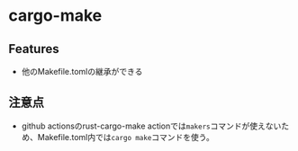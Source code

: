 # cargo-make

## Features

- 他のMakefile.tomlの継承ができる

## 注意点

- github actionsのrust-cargo-make actionでは`makers`コマンドが使えないため、Makefile.toml内では`cargo make`コマンドを使う。
